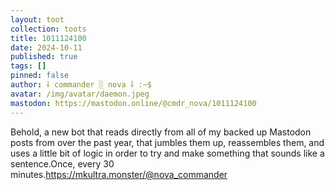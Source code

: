 ```yaml
---
layout: toot
collection: toots
title: 1011124100
date: 2024-10-11
published: true
tags: []
pinned: false
author: ⸸ commander ░ nova ⸸ :~$
avatar: /img/avatar/daemon.jpeg
mastodon: https://mastodon.online/@cmdr_nova/1011124100
---
```


Behold, a new bot that reads directly from all of my backed up Mastodon posts from over the past year, that jumbles them up, reassembles them, and uses a little bit of logic in order to try and make something that sounds like a sentence.Once, every 30 minutes.https://mkultra.monster/@nova_commander
